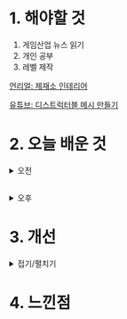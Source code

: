 
# 1. 해야할 것

1. 게임산업 뉴스 읽기 
2. 개인 공부  
3. 레벨 제작

[언리얼: 제재소 인테리어](https://dev.epicgames.com/community/learning/courses/qRG/unreal-engine-b03e6f/BKmk/unreal-engine-41b681)

[유튜브: 디스트럭터블 메시 만들기](https://www.youtube.com/watch?v=z8U1fHsC38Y)

# 2. 오늘 배운 것

<details>
<summary>오전</summary>

## 오늘의 뉴스


■ '데블위딘 삿갓' 스토브에 얼리액세스 출시 
스마일게이트 게임 플랫폼 스토브가 횡스크롤 검술 액션 게임 '데블위딘 삿갓'(개발사 뉴코어게임즈, 대표 이만재)의 앞서해보기 버전을 선보이고 이를 기념한 프로모션을 진행합니다. '데블위딘 삿갓'은 미래의 조선을 배경으로, 삿갓을 쓴 호위무사 '김립'이 악귀화된 세상을 바로잡기 위해 악의 주축들과 벌이는 처절한 사투를 그린 횡스크롤 액션 어드벤처 게임입니다.

■ 쿠키런: 킹덤, 성수에 팝업 카페 '크레페 크래쉬' 오픈
데브시스터즈㈜(대표 조길현)의 개발 스튜디오 스튜디오킹덤㈜(공동대표 조길현, 이은지)은 쿠키런: 킹덤이 4월 13일부터 21일까지 성수동 오우드 1호점에서 팝업 카페 '크레페 크래쉬'를 오픈한다고 밝혔습니다. 방문객은 '쿠성분 분석' 키오스크를 통해 딸기크레페맛 쿠키가 분석해 주는 나와 가장 잘 어울리는 쿠키를 찾을 수 있으며, 제한 시간 안에 발판을 빠르게 밟아 일정 점수를 달성하는 런게임 '광장 한 바퀴'를 상시 체험할 수 있습니다.

■ 프로사커: 레전드 일레븐, 사전예약 50만 돌파
(주)네오위즈(공동대표 김승철, 배태근)는 모바일 게임 '프로사커: 레전드 일레븐(Pro soccer: Legend Eleven)이 사전예약자 수 50만 명을 돌파했다고 9일 밝혔습니다. 프로사커: 레전드 일레븐은 RPG 방식으로 진행되는 네오위즈의 신작 모바일 축구 게임입니다.

■ 인디 모여라, BIC 2024 전시 참가작 접수 시작 
부산광역시(시장 박형준)와 (재)부산정보산업진흥원(원장 김태열), (사)부산인디커넥트페스티벌조직위원회(조직위원장 서태건, 이하 BIC 조직위)는 제10회 부산인디커넥트페스티벌 2024(이하 BIC 2024) 전시작 선정을 위한 접수를 4월 10일 시작한다고 밝혔습니다. 3월 12일 공개된 2024년 사업설명회(▲BIC Festival 2024 사업설명회)에서 밝혔듯, 일반부문은 4월 10일부터 5월 16일까지 접수가 가능하며, 학생이나 25세 이하의 미취업자를 위한 루키부문은 4월 10일부터 6월 19일까지 접수를 받을 예정입니다.

■ 추억의 기기 묘사 '3DS', 온라인 서비스 9일 끝나 
e숍 폐쇄 이후 순차적 종료가 알려졌던 3DS의 온라인 플레이가 4월 9일 오전 9시 모두 종료됩니다. 점검이 끝나는 9시부터는 3DS와 국내에는 정식 출시되지 않는 Wii U의 온라인 서비스가 종료될 예정입니다.

■ 하이브IM 지난해 매출 308억원...'별되2' 계약금은 60억원
하이브의 게임 전문 자회사 하이브IM(대표 정우용)의 첫 감사보고서가 8일 공개됐습니다. 하이브IM의 지난해 영업이익은 전년 대비 낙폭이 커진 197억 원 손실입니다. 손실 배경으로 인력 증가를 가늠할 수 있는 급여 부분이 2023년 217억 원으로 전년 대비 80.6% 증가한 것과 '별이 되어라2', '던전 스토커즈' 등에 투자를 집행했으나 아직 이익을 거두지 못한 것이 꼽힙니다.

■ 스트리트 파이터3 AI 대전, 1등은 'GPT 3.5 터보'
스트리트 파이터3를 활용해 LLM(Large Language Models, 대규모 언어 모델) AI들이 맞붙은 것으로 8개의 LLM AI들이 맞붙은 결과 오픈 AI의 'GPT 3.5 터보'가 우승을 차지했습니다. LLM은 방대한 양의 자연어 처리 작업을 수행할 수 있는 딥러닝 알고리즘을 뜻합니다. 해당 프로젝트의 소스 코드는 미스트랄 AI가 깃허브를 통해 공개했으며, 누구나 시도해 볼 수 있습니다.

■ 오리 개발사 신작, '노 레스트 포 더 위키드' 19일 얼리액세스
문 스튜디오에서 개발하고 프라이빗 디비전이 퍼블리싱하는 신작 '노 레스트 포 더 위키드(No Rest for the Wicked)'의 얼리액세스 빌드가 오는 4월 19일 스팀에서 출시된다. 노 레스트 포 더 위키드는 플랫포머 장르였던 오리 시리즈와 달리 쿼터뷰 액션 RPG로 제작됐으며, 작품의 분위기 역시 한층 더 어두운 작품이 될 예정이다.

■ [이슈] 엔씨 '쓰론 앤 리버티', 핵-매크로 이슈에 사과 
엔씨소프트는 지난 6일, 쓰론 앤 리버티(TL)에서 발발한 핵 및 매크로 이슈 대응에 관해 사과문을 올렸습니다. 엔씨소프트는 "여러분께 만족하실 수 있도록 신속한 대응을 하지 못하고 있는 점에 대해 먼저 사과드린다"면서 "전투용 핵, 매크로 프로그램이 판매/유통되고 있다는 사실을 인지하고 있다. 또한 해당 프로그램을 직접 입수해 분석하고 있으며, 이에 대한 대응을 준비하고 있다"고 전했습니다.

■ 'AAA, 멀티 시즌' 블리자드, 미공개 신작 채용 알려 
블리자드가 라이브 서비스로 유추되는 미공개 신작의 개발을 알리며 주요 부문 리더 채용에 나섰습니다. 블리자드는 6일 자사 공식 채용 페이지 및 게임/e스포츠 채용 구직 전문 사이트 히트마커를 통해 정규 직원 채용을 알렸습니다.

■ '원신', 호요페어2024 스프링 티바트 영화제 상영회 13일 개최
'티바트 영화제'에서는 '원신'을 주제로 수백 명의 팬과 크리에이터들이 제작에 참여한 단편 애니메이션 10편 이상을 선보일 예정이며, 오는 13일 오후 9시(한국 시간) 유튜브 등 온라인 플랫폼을 통해 전 세계에 동시 상영됩니다.

■ 크래프톤 자회사 '라이징윙스' 적자전환, "자립 불확실성 존재"
크래프톤 자회사 라이징윙스(대표 김정훈)가 지난해 적자를 기록하며, 자립하기 어려운 상태란 평가를 받았습니다. 8일 라이징윙스 감사보고서에 따르면 회사의 2023년 매출액은 전년 대비 11.9% 감소한 104억 원입니다. 같은 기간 비용은 전년 대비 144% 증가한 199억 원이며 이에 영업이익이 95억 원 손실로 적자 전환했습니다. 삼정회계법인은 라이징윙스 재무제표를 살펴보며 "계속기업으로서의 존속능력에 유의적 의문을 제기할 만한 중요한 불확실성이 존재한다"라고 강조했습니다. 

■ 갓오하 캐릭터 선보인 '서먼헌터 키우기' 구글 인기 1위 기록
위메이드커넥트(대표 이호대)는 인기 웹툰 갓 오브 하이스쿨(이하 갓오하) 인기 캐릭터 4종을 선보인 모바일 방치형게임 '서먼헌터 키우기'가 구글 플레이 게임 전체 인기 1위에 올랐다고 8일 밝혔습니다. 이번 호응은 갓오하의 인기 캐릭터 주인공 진모리와 최종 보스 박무진에 이어 2차 캐릭터로 유미라와 한대위를 선보인 4일 업데이트로 시작됐습니다.
</details>

##

<details>
<summary>오후</summary>


</details>




# 3. 개선


<details>
<summary>접기/펼치기</summary>


</details>



# 4. 느낀점


